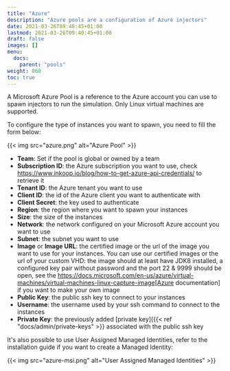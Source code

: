 ```yaml
---
title: "Azure"
description: "Azure pools are a configuration of Azure injectors"
date: 2021-03-26T09:40:45+01:00
lastmod: 2021-03-26T09:40:45+01:00
draft: false
images: []
menu: 
  docs:
    parent: "pools"
weight: 060
toc: true
---
```


A Microsoft Azure Pool is a reference to the Azure account you can use to spawn injectors to run the simulation. Only Linux virtual machines are supported.

To configure the type of instances you want to spawn, you need to fill the form below:

{{< img src="azure.png" alt="Azure Pool" >}}

- **Team**: Set if the pool is global or owned by a team
- **Subscription ID**: the Azure subscription you want to use, check https://www.inkoop.io/blog/how-to-get-azure-api-credentials/ to retrieve it
- **Tenant ID**: the Azure tenant you want to use
- **Client ID**: the id of the Azure client you want to authenticate with
- **Client Secret**: the key used to authenticate
- **Region**: the region where you want to spawn your instances
- **Size**: the size of the instances
- **Network**: the network configured on your Microsoft Azure account you want to use
- **Subnet**: the subnet you want to use
- **Image** or **Image URL**: the certified image or the url of the image you want to use for your instances. You can use our certified images or the url of your custom VHD: the image should at least have JDK8 installed, a configured key pair without password and the port 22 & 9999 should be open, see the https://docs.microsoft.com/en-us/azure/virtual-machines/virtual-machines-linux-capture-image[Azure documentation] if you want to make your own image
- **Public Key**: the public ssh key to connect to your instances
- **Username**: the username used by your ssh command to connect to the instances
- **Private Key**: the previously added [private key]({{< ref "docs/admin/private-keys" >}} associated with the public ssh key

It's also possible to use User Assigned Managed Identities, refer to the installation guide if you want to create a Managed Identity:

{{< img src="azure-msi.png" alt="User Assigned Managed Identities" >}}

